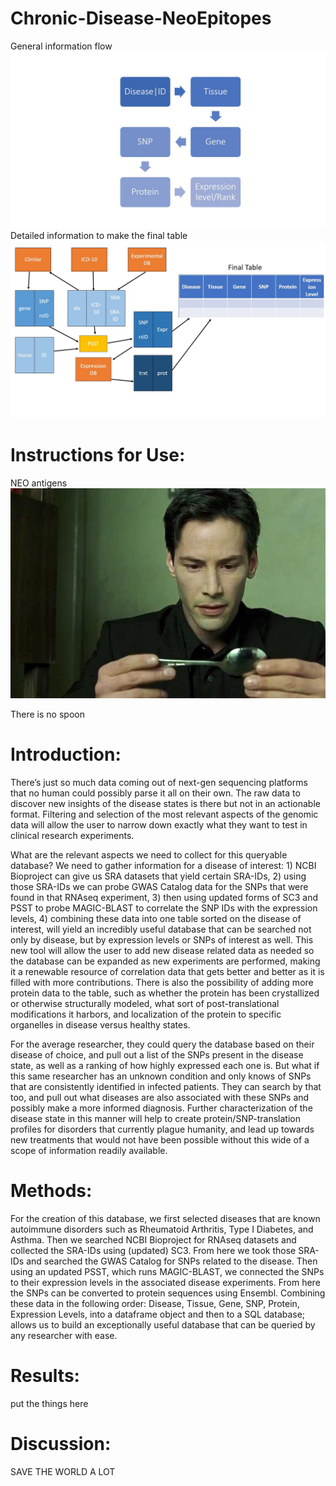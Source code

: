 # Chronic-Disease-NeoEpitopes
General information flow
![Flowchart](Slide1.jpg)
Detailed information to make the final table
![Flowchart2](Slide2.jpg)

# Instructions for Use:
NEO antigens
![Flowchart3](neo_spoon.jpeg)

There is no spoon

# Introduction:
There’s just so much data coming out of next-gen sequencing platforms that no human could possibly parse it all on their own. The raw data to discover new insights of the disease states is there but not in an actionable format. Filtering and selection of the most relevant aspects of the genomic data will allow the user to narrow down exactly what they want to test in clinical research experiments. 

What are the relevant aspects we need to collect for this queryable database? We need to gather information for a disease of interest: 1) NCBI Bioproject can give us SRA datasets that yield certain SRA-IDs, 2) using those SRA-IDs we can probe GWAS Catalog data for the SNPs that were found in that RNAseq experiment, 3) then using updated forms of SC3 and PSST to probe MAGIC-BLAST to correlate the SNP IDs with the expression levels, 4) combining these data into one table sorted on the disease of interest, will yield an incredibly useful database that can be searched not only by disease, but by expression levels or SNPs of interest as well. This new tool will allow the user to add new disease related data as needed so the database can be expanded as new experiments are performed, making it a renewable resource of correlation data that gets better and better as it is filled with more contributions. There is also the possibility of adding more protein data to the table, such as whether the protein has been crystallized or otherwise structurally modeled, what sort of post-translational modifications it harbors, and localization of the protein to specific organelles in disease versus healthy states. 

For the average researcher, they could query the database based on their disease of choice, and pull out a list of the SNPs present in the disease state, as well as a ranking of how highly expressed each one is. But what if this same researcher has an unknown condition and only knows of SNPs that are consistently identified in infected patients. They can search by that too, and pull out what diseases are also associated with these SNPs and possibly make a more informed diagnosis. Further characterization of the disease state in this manner will help to create protein/SNP-translation profiles for disorders that currently plague humanity, and lead up towards new treatments that would not have been possible without this wide of a scope of information readily available.

# Methods:
For the creation of this database, we first selected diseases that are known autoimmune disorders such as Rheumatoid Arthritis, Type I Diabetes, and Asthma. Then we searched NCBI Bioproject for RNAseq datasets and collected the SRA-IDs using (updated) SC3. From here we took those SRA-IDs and searched the GWAS Catalog for SNPs related to the disease. Then using an updated PSST, which runs MAGIC-BLAST, we connected the SNPs to their expression levels in the associated disease experiments. From here the SNPs can be converted to protein sequences using Ensembl. Combining these data in the following order: Disease, Tissue, Gene, SNP, Protein, Expression Levels, into a dataframe object and then to a SQL database; allows us to build an exceptionally useful database that can be queried by any researcher with ease. 

# Results:
put the things here

# Discussion:
SAVE THE WORLD A LOT

